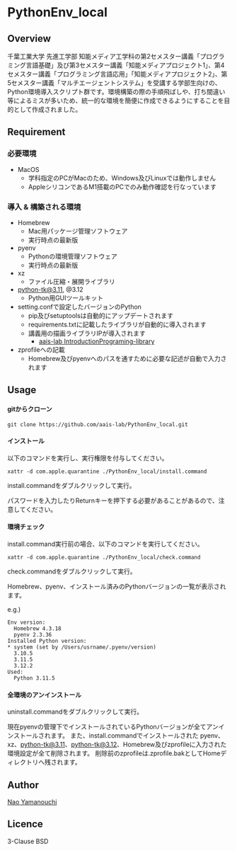 # PythonEnv_local
## Overview
千葉工業大学 先進工学部 知能メディア工学科の第2セメスター講義「プログラミング言語基礎」及び第3セメスター講義「知能メディアプロジェクト1」、第4セメスター講義「プログラミング言語応用」「知能メディアプロジェクト2」、第5セメスター講義「マルチエージェントシステム」を受講する学部生向けの、Python環境導入スクリプト群です。環境構築の際の手順飛ばしや、打ち間違い等によるミスが多いため、統一的な環境を簡便に作成できるようにすることを目的として作成されました。

## Requirement
### 必要環境
- MacOS
    - 学科指定のPCがMacのため、Windows及びLinuxでは動作しません
    - AppleシリコンであるM1搭載のPCでのみ動作確認を行なっています

### 導入 & 構築される環境
- Homebrew
    - Mac用パッケージ管理ソフトウェア
    - 実行時点の最新版
- pyenv
    - Pythonの環境管理ソフトウェア
    - 実行時点の最新版
- xz
    - ファイル圧縮・展開ライブラリ
- python-tk@3.11, @3.12
    - Python用GUIツールキット
- setting.confで設定したバージョンのPython
    - pip及びsetuptoolsは自動的にアップデートされます
    - requirements.txtに記載したライブラリが自動的に導入されます
    - 講義用の描画ライブラリIPが導入されます
        - [aais-lab IntroductionPrograming-library](https://github.com/aais-lab/IntroductionPrograming-library)
- zprofileへの記載
    - Homebrew及びpyenvへのパスを通すために必要な記述が自動で入力されます

## Usage
#### gitからクローン
```
git clone https://github.com/aais-lab/PythonEnv_local.git
```

#### インストール
以下のコマンドを実行し、実行権限を付与してください。
```
xattr -d com.apple.quarantine ./PythonEnv_local/install.command
```

install.commandをダブルクリックして実行。

パスワードを入力したりReturnキーを押下する必要があることがあるので、注意してください。

#### 環境チェック
install.command実行前の場合、以下のコマンドを実行してください。
```
xattr -d com.apple.quarantine ./PythonEnv_local/check.command
```

check.commandをダブルクリックして実行。

Homebrew、pyenv、インストール済みのPythonバージョンの一覧が表示されます。

e.g.)
```
Env version:
  Homebrew 4.3.18
  pyenv 2.3.36
Installed Python version:
* system (set by /Users/usrname/.pyenv/version)
  3.10.5
  3.11.5
  3.12.2
Used:
  Python 3.11.5
```

#### 全環境のアンインストール
uninstall.commandをダブルクリックして実行。

現在pyenvの管理下でインストールされているPythonバージョンが全てアンインストールされます。
また、install.commandでインストールされた pyenv、xz、python-tk@3.11、python-tk@3.12、Homebrew及びzprofileに入力された環境設定が全て削除されます。
削除前のzprofileは.zprofile.bakとしてHomeディレクトリへ残されます。

## Author
[Nao Yamanouchi](https://github.com/ClairdelunaEve)

## Licence
3-Clause BSD
